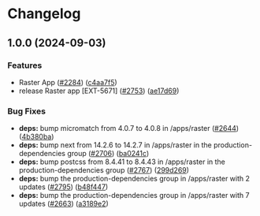 # Changelog

## 1.0.0 (2024-09-03)


### Features

* Raster App ([#2284](https://github.com/contentful/marketplace-partner-apps/issues/2284)) ([c4aa7f5](https://github.com/contentful/marketplace-partner-apps/commit/c4aa7f565341fed7946aa815ed80af52845ff582))
* release Raster app [EXT-5671] ([#2753](https://github.com/contentful/marketplace-partner-apps/issues/2753)) ([ae17d69](https://github.com/contentful/marketplace-partner-apps/commit/ae17d6903d2f49f6ca0db13e114d402b23295954))


### Bug Fixes

* **deps:** bump micromatch from 4.0.7 to 4.0.8 in /apps/raster ([#2644](https://github.com/contentful/marketplace-partner-apps/issues/2644)) ([4b380ba](https://github.com/contentful/marketplace-partner-apps/commit/4b380baf684a20b61536cc9e4167c0ac0bbefdd3))
* **deps:** bump next from 14.2.6 to 14.2.7 in /apps/raster in the production-dependencies group ([#2706](https://github.com/contentful/marketplace-partner-apps/issues/2706)) ([ba0241c](https://github.com/contentful/marketplace-partner-apps/commit/ba0241c9a6ed8ddb0c4263276e4f272d947365ea))
* **deps:** bump postcss from 8.4.41 to 8.4.43 in /apps/raster in the production-dependencies group ([#2767](https://github.com/contentful/marketplace-partner-apps/issues/2767)) ([299d269](https://github.com/contentful/marketplace-partner-apps/commit/299d269e420bfbeb37a6f1bc1ac1922cb798cef9))
* **deps:** bump the production-dependencies group in /apps/raster with 2 updates ([#2795](https://github.com/contentful/marketplace-partner-apps/issues/2795)) ([b48f447](https://github.com/contentful/marketplace-partner-apps/commit/b48f4474a29e3c76906eaef78eafe9d95dcc8e64))
* **deps:** bump the production-dependencies group in /apps/raster with 7 updates ([#2663](https://github.com/contentful/marketplace-partner-apps/issues/2663)) ([a3189e2](https://github.com/contentful/marketplace-partner-apps/commit/a3189e22d5b1f27dfbad65871255c58ebd3e1285))
